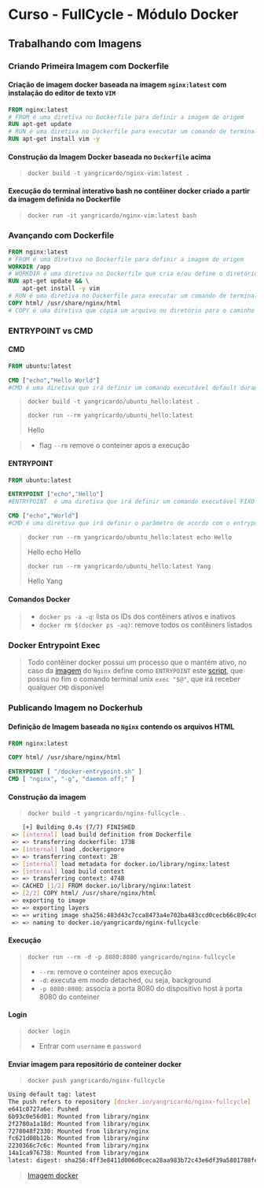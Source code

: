 # Curso - FullCycle - Módulo Docker

## Trabalhando com Imagens

### Criando Primeira Imagem com Dockerfile

#### Criação de imagem docker baseada na imagem `nginx:latest` com instalação do editor de texto `VIM`

```dockerfile
FROM nginx:latest
# FROM é uma diretiva no Dockerfile para definir a imagem de origem
RUN apt-get update
# RUN é uma diretiva no Dockerfile para executar um comando de terminal habilitado a partir da imagem de origem ou de acordo com as dependências configuradas durante o Build 
RUN apt-get install vim -y
```

#### Construção da Imagem Docker baseada no `Dockerfile` acima

> `docker build -t yangricardo/nginx-vim:latest .`

#### Execução do terminal interativo bash no contêiner docker criado a partir da imagem definida no Dockerfile

> `docker run -it yangricardo/nginx-vim:latest bash`

### Avançando com Dockerfile

```dockerfile
FROM nginx:latest
# FROM é uma diretiva no Dockerfile para definir a imagem de origem
WORKDIR /app
# WORKDIR é uma diretiva no Dockerfile que cria e/ou define o diretório corrente da imagem
RUN apt-get update && \
    apt-get install -y vim
# RUN é uma diretiva no Dockerfile para executar um comando de terminal habilitado a partir da imagem de origem ou de acordo com as dependências configuradas durante o Build 
COPY html/ /usr/share/nginx/html
# COPY é uma diretiva que copia um arquivo ou diretório para o caminho de destino indicado
```

### ENTRYPOINT vs CMD

#### CMD

```dockerfile
FROM ubuntu:latest

CMD ["echo","Hello World"]
#CMD é uma diretiva que irá definir um comando executável default durante a execução do contêiner docker, e que permite ser substituido
```

> `docker build -t yangricardo/ubuntu_hello:latest .`
>
> `docker run --rm yangricardo/ubuntu_hello:latest`
>
> Hello

> - flag `--rm` remove o conteiner apos a execução

#### ENTRYPOINT

```dockerfile
FROM ubuntu:latest

ENTRYPOINT ["echo","Hello"]
#ENTRYPOINT  é uma diretiva que irá definir um comando executável FIXO

CMD ["echo","World"]
#CMD é uma diretiva que irá definir o parâmetro de acordo com o entrypoint, podendo ser o comando default completo ou apenas os parâmetros de um entrypoint definido
```

> `docker run --rm yangricardo/ubuntu_hello:latest echo Hello`
>
> Hello echo Hello
>
> `docker run --rm yangricardo/ubuntu_hello:latest Yang`
>
> Hello Yang

#### Comandos Docker

> - `docker ps -a -q`: lista os IDs dos contêiners ativos e inativos
> - `docker rm $(docker ps -aq)`: remove todos os contêiners listados

### Docker Entrypoint Exec

> Todo contêiner docker possui um processo que o mantém ativo, no caso da [imagem](https://hub.docker.com/layers/nginx/library/nginx/latest/images/sha256-3a9f0b1c80284e8979a43a042512e45742114c113985b5877fcc3b7ff2b1b65b?context=explore) do `Nginx` define como `ENTRYPOINT` este [script](https://github.com/nginxinc/docker-nginx/blob/master/entrypoint/docker-entrypoint.sh), que possui no fim o comando terminal unix `exec "$@"`, que irá receber qualquer `CMD` disponível

### Publicando Imagem no Dockerhub

#### Definição de Imagem baseada no `Nginx` contendo os arquivos HTML

```Dockerfile
FROM nginx:latest

COPY html/ /usr/share/nginx/html

ENTRYPOINT [ "/docker-entrypoint.sh" ]
CMD [ "nginx", "-g", "daemon off;" ]
```

#### Construção da imagem

> `docker build -t yangricardo/nginx-fullcycle .`

```bash
    [+] Building 0.4s (7/7) FINISHED
 => [internal] load build definition from Dockerfile                                                                                                                                    0.1s
 => => transferring dockerfile: 173B                                                                                                                                                    0.0s
 => [internal] load .dockerignore                                                                                                                                                       0.1s
 => => transferring context: 2B                                                                                                                                                         0.0s
 => [internal] load metadata for docker.io/library/nginx:latest                                                                                                                         0.0s
 => [internal] load build context                                                                                                                                                       0.0s
 => => transferring context: 474B                                                                                                                                                       0.0s
 => CACHED [1/2] FROM docker.io/library/nginx:latest                                                                                                                                    0.0s
 => [2/2] COPY html/ /usr/share/nginx/html                                                                                                                                              0.1s
 => exporting to image                                                                                                                                                                  0.1s
 => => exporting layers                                                                                                                                                                 0.1s
 => => writing image sha256:483d43c7cca8473a4e702ba483ccd0cecb66c89c4c08fb817e24ea330d88241e                                                                                            0.0s
 => => naming to docker.io/yangricardo/nginx-fullcycle
```

#### Execução

> `docker run --rm -d -p 8080:8080 yangricardo/nginx-fullcycle`
>
> - `--rm`: remove o conteiner apos execução
> - `-d`: executa em modo detached, ou seja, background
> - `-p 8080:8080`: associa a porta 8080 do dispositivo host à porta 8080 do conteiner

#### Login

> `docker login`
>
> - Entrar com `username` e `password`

#### Enviar imagem para repositório de conteiner docker

> `docker push yangricardo/nginx-fullcycle`

```bash
Using default tag: latest
The push refers to repository [docker.io/yangricardo/nginx-fullcycle]
e641c0727a6e: Pushed 
6b93c0e56d01: Mounted from library/nginx 
2f2780a1a18d: Mounted from library/nginx 
7278048f2330: Mounted from library/nginx 
fc621d08b12b: Mounted from library/nginx 
2230366c7c6c: Mounted from library/nginx 
14a1ca976738: Mounted from library/nginx 
latest: digest: sha256:4ff3e8411d006d0ceca28aa983b72c43e6df39a5801788fef031d897590bfc7e size: 1777
```

> [Imagem docker](https://hub.docker.com/r/yangricardo/nginx-fullcycle)
